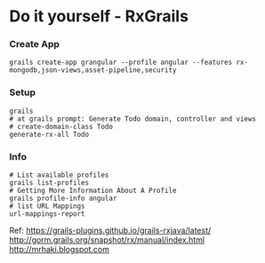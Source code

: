 Do it yourself - RxGrails
=========================

### Create App
```
grails create-app grangular --profile angular --features rx-mongodb,json-views,asset-pipeline,security
```
 
### Setup
```
grails 
# at grails prompt: Generate Todo domain, controller and views
# create-domain-class Todo
generate-rx-all Todo
```


### Info 
```
# List available profiles
grails list-profiles
# Getting More Information About A Profile
grails profile-info angular
# list URL Mappings
url-mappings-report
```


Ref:
https://grails-plugins.github.io/grails-rxjava/latest/
http://gorm.grails.org/snapshot/rx/manual/index.html
http://mrhaki.blogspot.com

